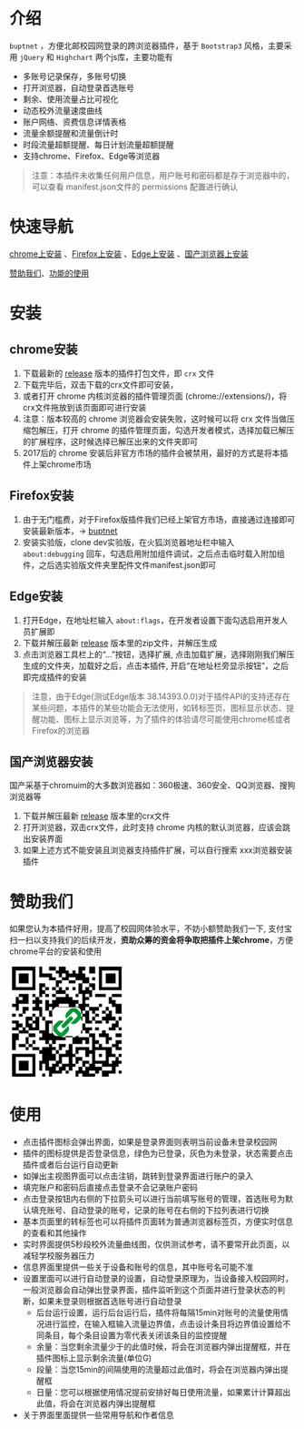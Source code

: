 # 介绍

`buptnet` ，方便北邮校园网登录的跨浏览器插件，基于 `Bootstrap3` 风格，主要采用 `jQuery` 和 `Highchart` 两个js库，主要功能有
- 多账号记录保存，多账号切换
- 打开浏览器，自动登录首选账号
- 剩余、使用流量占比可视化
- 动态校外流量速度曲线
- 账户网络、资费信息详情表格
- 流量余额提醒和流量倒计时
- 时段流量超额提醒、每日计划流量超额提醒
- 支持chrome、Firefox、Edge等浏览器
> 注意：本插件未收集任何用户信息，用户账号和密码都是存于浏览器中的，可以查看 manifest.json文件的 permissions 配置进行确认


# 快速导航
[chrome上安装](#chrome安装) 、[Firefox上安装](#Firefox上安装) 、[Edge上安装](#Edge上安装) 、[国产浏览器上安装](#国产浏览器上安装)

[赞助我们](#赞助我们)、[功能的使用](#功能的使用) 

# 安装
## chrome安装
1. 下载最新的 [release](https://github.com/creaink/buptnet/releases) 版本的插件打包文件，即 `crx` 文件
2. 下载完毕后，双击下载的crx文件即可安装，
3. 或者打开 chrome 内核浏览器的插件管理页面 (chrome://extensions/)，将crx文件拖放到该页面即可进行安装
4. 注意：版本较高的 chrome 浏览器会安装失败，这时候可以将 crx 文件当做压缩包解压，打开 chrome 的插件管理页面，勾选开发者模式，选择加载已解压的扩展程序，这时候选择已解压出来的文件夹即可
5. 2017后的 chrome 安装后非官方市场的插件会被禁用，最好的方式是将本插件上架chrome市场

## Firefox安装
1. 由于无门槛费，对于Firefox版插件我们已经上架官方市场，直接通过连接即可安装最新版本，-> [buptnet](https://addons.mozilla.org/addon/buptnet/)
2. 安装实验版，clone dev实验版，在火狐浏览器地址栏中输入 `about:debugging` 回车，勾选启用附加组件调试，之后点击临时载入附加组件，之后选实验版文件夹里配件文件manifest.json即可

## Edge安装
1. 打开Edge，在地址栏输入 `about:flags`，在开发者设置下面勾选启用开发人员扩展即
3. 下载并解压最新 [release](https://github.com/creaink/buptnet/releases) 版本里的zip文件，并解压生成
2. 点击浏览器工具栏上的“...”按钮，选择扩展, 点击加载扩展，选择刚刚我们解压生成的文件夹，加载好之后，点击本插件, 开启“在地址栏旁显示按钮”，之后即完成插件的安装
> 注意，由于Edge(测试Edge版本 38.14393.0.0)对于插件API的支持还存在某些问题，本插件的某些功能会无法使用，如转标签页、图标显示状态、提醒功能、图标上显示浏览等，为了插件的体验请尽可能使用chrome核或者Firefox的浏览器

## 国产浏览器安装
国产采基于chromuim的大多数浏览器如：360极速、360安全、QQ浏览器、搜狗浏览器等
1. 下载并解压最新 [release](https://github.com/creaink/buptnet/releases) 版本里的crx文件
2. 打开浏览器，双击crx文件，此时支持 chrome 内核的默认浏览器，应该会跳出安装界面
3. 如果上述方式不能安装且浏览器支持插件扩展，可以自行搜索 xxx浏览器安装插件

# 赞助我们
如果您认为本插件好用，提高了校园网体验水平，不妨小额赞助我们一下, 支付宝扫一扫以支持我们的后续开发，**资助众筹的资金将争取把插件上架chrome**，方便chrome平台的安装和使用

![donate](/img/donate.gif)


# 使用

- 点击插件图标会弹出界面，如果是登录界面则表明当前设备未登录校园网
- 插件的图标提供是否登录信息，绿色为已登录，灰色为未登录，状态需要点击插件或者后台运行自动更新
- 如弹出主视图界面可以点击注销，跳转到登录界面进行账户的录入
- 填完账户和密码后直接点击登录不会记录账户密码
- 点击登录按钮内右侧的下拉箭头可以进行当前填写账号的管理，首选账号为默认填充账号、自动登录的账号，记录的账号在右侧的下拉列表进行切换
- 基本页面里的转标签也可以将插件页面转为普通浏览器标签页，方便实时信息的查看和其他操作
- 实时界面提供5秒段校外流量曲线图，仅供测试参考，请不要常开此页面，以减轻学校服务器压力
- 信息界面里提供一些关于设备和账号的信息，其中账号名可能不准
- 设置里面可以进行自动登录的设置，自动登录原理为，当设备接入校园网时，一般浏览器会自动弹出登录界面，插件监听到这个页面并进行登录状态的判断，如果未登录则根据首选账号进行自动登录
	- 后台运行设置，运行后台运行后，插件将每隔15min对账号的流量使用情况进行监控，在输入框输入流量边界值，点击设计条目将边界值设置给不同条目，每个条目设置为零代表关闭该条目的监控提醒
	- 余量：当您剩余流量少于的此值时候，将会在浏览器内弹出提醒框，并在插件图标上显示剩余流量(单位G)
	- 段量：当您15min的间隔使用的流量超过此值时，将会在浏览器内弹出提醒框
	- 日量：您可以根据使用情况提前安排好每日使用流量，如果累计计算超出此值，将会在浏览器内弹出提醒框
- 关于界面里面提供一些常用导航和作者信息
